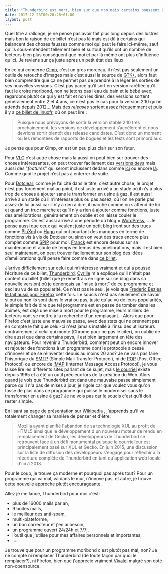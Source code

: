 ```yaml
---
title: "Thunderbird est mort, bien sur que non mais certains poussent à le faire croire ! Comme pour Gimp, Vlc, Dotclear et d’autres..."
date: 2017-12-23T00:20:28+01:00
layout: post
---
```


Quel titre à rallonge, je ne pense pas avoir fait plus long depuis des lustres mais bon la raison de ce billet n’est pas là mais est dû à certains qui balancent des choses fausses comme moi qui peut le faire ici-même, sauf qu’ils sous-entendent tellement bien et surtout qu’ils ont un nombre de lecteurs bien plus conséquent que moi et par là même ont plus d’influence qu’ici. Je reviens sur ça juste après un petit état des lieux.

En ce qui concerne [Gimp](https://www.gimp.org/), c’est un gros morceau, il n’est pas seulement un outils de retouche d’images mais c’est aussi la source de [GTK+](https://fr.wikipedia.org/wiki/GTK%2B), alors faut bien comprendre que ça ne permet pas de prendre à la léger les sorties de ses nouvelles versions. C’est pas parce qu’il sort en version raréfiée qu’il faut le croire moribond, non ne jetons pas l’eau du bain et le bébé avec, regardons plutôt ce qui y est fait et non les dires, des versions sortent généralement entre 2 et 4 ans, ce n’est pas le cas pour la version 2.10 qu’on attends depuis 2012... Mais [des *releases* sortent assez fréquemment](https://www.gimp.org/news/) et puis il y a [ce billet de linuxfr](https://linuxfr.org/news/en-route-vers-gimp-2-10), où on peut lire :

> Puisque nous prévoyons de sortir la version stable 2.10 très prochainement, les versions de développement s’accélèrent et nous devrions sortir bientôt des release candidates. C’est donc un moment où les remontées de rapports de bogues et les tests sont primordiaux.

Je pense que pour Gimp, on est un peu plus clair sur son futur.

Pour [VLC](https://www.videolan.org/) c’est autre chose mais là aussi on peut bien sur trouver des choses intéressantes, on peut trouver facilement des [versions *devs*](https://nightlies.videolan.org/) mais aussi des "*features*" qui seront inclussent dedans comme [ici](http://www.clubic.com/telecharger/logiciel-lecteur-multimedia/vlc-media-player/actualite-809762-vlc-3-diffusion-chromecast-airplay.html) ou encore [là](https://www.nextinpact.com/news/102281-une-preview-vlc-3-0-pour-supporter-videos-a-360.htm). Comme quoi le projet n’est pas à enterrer de suite.

Pour [Dotclear](https://fr.dotclear.org/), comme je l’ai cité dans le titre, c’est autre chose, le projet n’est pas forcément mal au point, il est juste arrivé à un stade où il n’y a plus trop de choses à ajouter sans le transformer en usine à gaz, il est aussi arrivé à un stade où il n’intéresse plus ou pas assez, où l’on ne parle pas assez de lui aussi car il n’y a rien à dire, il marche comme on s’attend de lui et quand un truc marche et qu’il n’y a rien à ajouter comme fonctions, juste des améliorations, généralement on oublie et on laisse couler le programme.
 On est aussi arrivé à une période où blog = [WordPress](https://fr.wordpress.org/),... Je pense aussi que ceux qui veulent juste un petit blog iront sur des trucs comme [PluXml](http://www.pluxml.org/) ou [Hugo](https://gohugo.io/) qui ont pourtant des manques en terme de fonctions vis à vis de Dotclear ou sinon on veut des trucs encore plus complet comme [SPIP](https://www.spip.net/fr_rubrique91.html) pour moi. [Franck](https://open-time.net/) est encore dessus sur sa maintenance et ajoute de temps en temps des améliorations, mais il est bien seul maintenant, on peut trouver facilement sur son blog des idées d’améliorations qu’il pense faire comme dans [ce billet](https://open-time.net/post/2017/12/12/Croisee).

J’arrive difficilement sur celui qui m’intéresse vraiment et qui a poussé l’écriture de ce billet, [Thunderbird](https://www.mozilla.org/fr/thunderbird/), [Cyrille](https://cyrille-borne.com/pluxml/index.php?article69/resister-ou-anticiper) m'a expliqué qu'il n'était pas content du billet (billet que je remettrais en ligne sur ce blog dans sa nouvelle version) oû je dénonçais sa "mise à mort" de ce programme et ceci au vu de sa popularité, Ce n'est pas le seul, je vois que [Frederic Bezies](http://frederic.bezies.free.fr/blog/) [le fait aussi pour Firefox](http://frederic.bezies.free.fr/blog/?p=17022) cette fois. Le soucis n'est pas seulement de savoir si oui ou non ils sont dans le vrai ou pas, juste qu'au vu de leurs popularités, le simple fait de dire que tel programme est en passe de tomber dans les abîmes, est déjà une mise à mort pour le programme, leurs milliers de lecteurs vont se mettre à la recherche d'un remplaçant... Alors que pour Firefox c'est juste une mauvaise passe, avec des stats qui ne prennent pas en compte le fait que celui-ci n'est jamais installé à l'insu des utilisateurs contrairement à celui qui monte (Chrome pour ne pas le citer), on oublie de dire aussi que dans certains pays, il est bien largement en tête des navigateurs. 
Pour revenir à Thunderbird, comment peut on encore innover et rajouter des fonctions à un programme dont le protocole à cessé d'innover et de se réinventer depuis au moins 20 ans? Je ne vais pas faire l'historique du [SMTP](https://fr.wikipedia.org/wiki/Simple_Mail_Transfer_Protocol) (Simple Mail Transfer Protocol), ni de [POP](https://fr.wikipedia.org/wiki/Post_Office_Protocol) (Post Office Protocol) ou encore de [IMAP](https://fr.wikipedia.org/wiki/Internet_Message_Access_Protocol) (Internet Message Access Protocol), je vous laisse lire les différents sites parlant de ce sujet, mais [le courriel](https://fr.wikipedia.org/wiki/Courrier_%C3%A9lectronique) existe depuis 1965 et a été un outil précieux lors de la création du Web. Alors quand je vois que Thunderbird est dans une mauvaise passe simplement parce qu'il n'a pas de mises à jour, je rigole car que voulez vous qu'on fasse de plus dans ce programme qui puisse le moderniser sans le transformer en usine à gaz? Je ne vois pas car le soucis c'est qu'il doit rester simple.

En lisant [sa page de présentation sur Wikipedia](https://fr.wikipedia.org/wiki/Mozilla_Thunderbird) , j'apprends qu'il va totalement changer sa manière de penser et d'être:

>Mozilla ayant planifié l'abandon de sa technologie XUL au profit de HTML5 ainsi que le développement d'un nouveau moteur de rendu en remplacement de Gecko, les développeurs de Thunderbird se retrouvent face à un défi monumental puisque le courrielleur est principalement basé sur XUL et Gecko. En juin 2015, une discussion sur la liste de diffusion des développeurs s'engage pour réfléchir à la réécriture complète de Thunderbird en tant qu'application web locale d'ici à 2018.

Pour le coup, je trouve ça moderne et pourquoi pas après tout? Pour un programme qui va mal, va dans le mur, n'innove pas, et autre, je trouve cette nouvelle approche plutôt encourageante.

Allez je me lance, Thunderbird pour moi c'est:

* plus de 16000 mails par an,
* 9 boites mails,
* le meilleur des anti-spam,
* multi-plateforme,
* un bon correcteur et j'en ai besoin,
* un programme ouvert 24/24h et 7/7j,
* l’outil que j'utilise pour mes affaires personnels et importantes,
* ....

Je trouve que pour un programme moribond c'est plutôt pas mal, non? Je ne compte ni remplacer Thunderbird (de toute façon par quoi le remplacer?), ni Firefox, bien que j'apprécie vraiment [Vivaldi](https://vivaldi.com/?lang=fr_FR) malgré son coté non-opensource.
